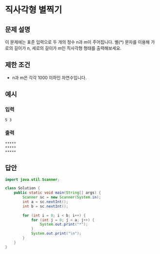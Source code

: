 # 직사각형 별찍기
## 문제 설명
이 문제에는 표준 입력으로 두 개의 정수 n과 m이 주어집니다.
별(*) 문자를 이용해 가로의 길이가 n, 세로의 길이가 m인 직사각형 형태를 출력해보세요.

## 제한 조건
- n과 m은 각각 1000 이하인 자연수입니다.
## 예시
### 입력
```
5 3
```
### 출력
```
*****
*****
*****
```

## 답안
```java
import java.util.Scanner;

class Solution {
    public static void main(String[] args) {
        Scanner sc = new Scanner(System.in);
        int a = sc.nextInt();
        int b = sc.nextInt();
        
        for (int i = 0; i < b; i++) {
            for (int j = 0; j < a; j++) {
                System.out.print("*");
            }
            System.out.print("\n"); 
        }
    }
}
```
